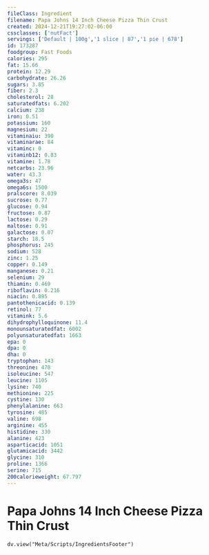 ```yaml
---
fileClass: Ingredient
filename: Papa Johns 14 Inch Cheese Pizza Thin Crust
created: 2024-12-21T19:27:02-06:00
cssclasses: ['nutFact']
servings: ['Default | 100g','1 slice | 87','1 pie | 678']
id: 173287
foodgroup: Fast Foods
calories: 295
fat: 15.66
protein: 12.29
carbohydrate: 26.26
sugars: 3.85
fiber: 2.3
cholesterol: 28
saturatedfats: 6.202
calcium: 238
iron: 0.51
potassium: 160
magnesium: 22
vitaminaiu: 390
vitaminarae: 84
vitaminc: 0
vitaminb12: 0.83
vitamine: 1.78
netcarbs: 23.96
water: 43.3
omega3s: 47
omega6s: 1500
pralscore: 8.039
sucrose: 0.77
glucose: 0.94
fructose: 0.87
lactose: 0.29
maltose: 0.91
galactose: 0.07
starch: 18.5
phosphorus: 245
sodium: 528
zinc: 1.25
copper: 0.149
manganese: 0.21
selenium: 29
thiamin: 0.469
riboflavin: 0.216
niacin: 0.895
pantothenicacid: 0.139
retinol: 77
vitamink: 5.6
dihydrophylloquinone: 11.4
monounsaturatedfat: 6002
polyunsaturatedfat: 1663
epa: 0
dpa: 0
dha: 0
tryptophan: 143
threonine: 478
isoleucine: 547
leucine: 1105
lysine: 740
methionine: 225
cystine: 130
phenylalanine: 663
tyrosine: 485
valine: 698
arginine: 455
histidine: 330
alanine: 423
asparticacid: 1051
glutamicacid: 3442
glycine: 310
proline: 1366
serine: 715
200calorieweight: 67.797
---
```


# Papa Johns 14 Inch Cheese Pizza Thin Crust

```dataviewjs
dv.view("Meta/Scripts/IngredientsFooter")
```